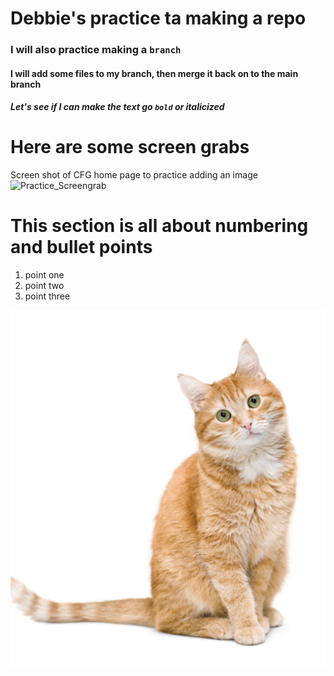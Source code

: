 # Debbie's practice ta making a repo
### I will also practice making a **`branch`**
#### I will add some files to my branch, then merge it back on to the main branch
##### Let's see if I can make the text go **`bold`** or _italicized_


# Here are some screen grabs 
Screen shot of CFG home page to practice adding an image
<img width="1370" alt="Practice_Screengrab" src="https://github.com/user-attachments/assets/0c8e2b7d-8465-47d0-a7c7-6a2ccaa1ceab" />

# This section is all about numbering and bullet points
1. point one
2. point two
3. point three

![ginger cat](https://github.com/DRichford/Repo_Test3/blob/a34a274cf3d910286b58b8dd16a860387c781346/Random_cat.png)
